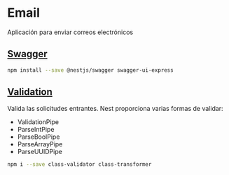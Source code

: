 # Email

Aplicación para enviar correos electrónicos

## [Swagger](https://docs.nestjs.com/openapi/introduction)

```sh
npm install --save @nestjs/swagger swagger-ui-express
```

## [Validation](https://docs.nestjs.com/techniques/validation)

Valida las solicitudes entrantes. Nest proporciona varias formas de validar:

-   ValidationPipe
-   ParseIntPipe
-   ParseBoolPipe
-   ParseArrayPipe
-   ParseUUIDPipe

```sh
npm i --save class-validator class-transformer
```
